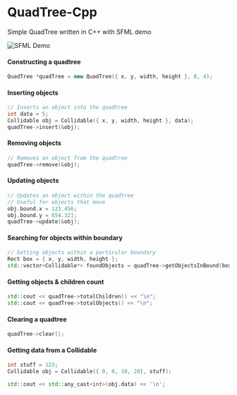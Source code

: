 # QuadTree-Cpp
Simple QuadTree written in C++ with SFML demo

![SFML Demo](https://i.imgur.com/whEL8hF.png)

#### Constructing a quadtree
```cpp
QuadTree *quadTree = new QuadTree({ x, y, width, height }, 8, 4);
```

#### Inserting objects
```cpp
// Inserts an object into the quadtree
int data = 5;
Collidable obj = Collidable({ x, y, width, height }, data);
quadTree->insert(&obj);
```

#### Removing objects
```cpp
// Removes an object from the quadtree
quadTree->remove(&obj);
```

#### Updating objects
```cpp
// Updates an object within the quadtree
// Useful for objects that move
obj.bound.x = 123.456;
obj.bound.y = 654.321;
quadTree->update(&obj);
```

#### Searching for objects within boundary
```cpp
// Getting objects within a particular boundary
Rect box = { x, y, width, height };
std::vector<Collidable*> foundObjects = quadTree->getObjectsInBound(box);
```

#### Getting objects & children count
```cpp
std::cout << quadTree->totalChildren() << "\n";
std::cout << quadTree->totalObjects() << "\n";
```

#### Clearing a quadtree
```cpp
quadTree->clear();
```

#### Getting data from a Collidable
```cpp
int stuff = 123;
Collidable obj = Collidable({ 0, 0, 10, 20}, stuff);

std::cout << std::any_cast<int>(obj.data) << '\n';
```
